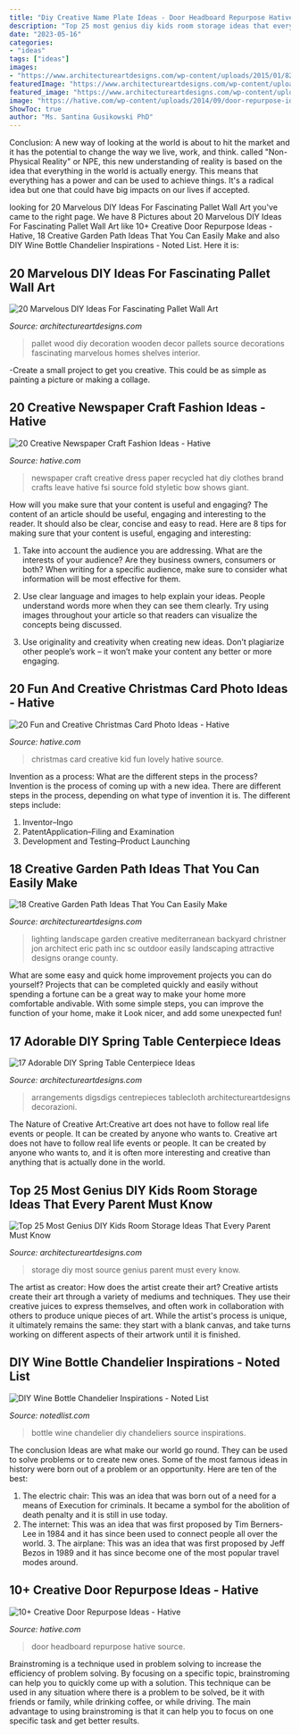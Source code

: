 ```yaml
---
title: "Diy Creative Name Plate Ideas - Door Headboard Repurpose Hative Source"
description: "Top 25 most genius diy kids room storage ideas that every parent must know"
date: "2023-05-16"
categories:
- "ideas"
tags: ["ideas"]
images:
- "https://www.architectureartdesigns.com/wp-content/uploads/2015/01/822.jpg"
featuredImage: "https://www.architectureartdesigns.com/wp-content/uploads/2016/05/9-26.jpg"
featured_image: "https://www.architectureartdesigns.com/wp-content/uploads/2016/05/9-26.jpg"
image: "https://hative.com/wp-content/uploads/2014/09/door-repurpose-ideas/2-vintage-headboard.jpg"
ShowToc: true
author: "Ms. Santina Gusikowski PhD"
---
```



Conclusion:
A new way of looking at the world is about to hit the market and it has the potential to change the way we live, work, and think. called "Non-Physical Reality" or NPE, this new understanding of reality is based on the idea that everything in the world is actually energy. This means that everything has a power and can be used to achieve things. It's a radical idea but one that could have big impacts on our lives if accepted.

	

		
looking for 20 Marvelous DIY Ideas For Fascinating Pallet Wall Art you've came to the right page. We have 8 Pictures about 20 Marvelous DIY Ideas For Fascinating Pallet Wall Art like 10+ Creative Door Repurpose Ideas - Hative, 18 Creative Garden Path Ideas That You Can Easily Make and also DIY Wine Bottle Chandelier Inspirations - Noted List. Here it is:
		
    
## 20 Marvelous DIY Ideas For Fascinating Pallet Wall Art

<img loading=lazy src="https://www.architectureartdesigns.com/wp-content/uploads/2016/02/1-48.jpg" onerror="this.onerror=null;this.src='https://tse3.mm.bing.net/th?id=OIP.6PlhtTu1ul7iDe3NNIU3SQHaFj&amp;pid=15.1';" alt="20 Marvelous DIY Ideas For Fascinating Pallet Wall Art">

_Source: architectureartdesigns.com_

>pallet wood diy decoration wooden decor pallets source decorations fascinating marvelous homes shelves interior. 

	

-Create a small project to get you creative. This could be as simple as painting a picture or making a collage. 

    
## 20 Creative Newspaper Craft Fashion Ideas - Hative

<img loading=lazy src="https://hative.com/wp-content/uploads/2014/10/newspaper-craft-fashion-ideas/6-creative-newspaper-craft-fashion-ideas.jpg" onerror="this.onerror=null;this.src='https://tse3.mm.bing.net/th?id=OIP.puN1sfQ-oYajQ4_Fnp4ZNgHaMK&amp;pid=15.1';" alt="20 Creative Newspaper Craft Fashion Ideas - Hative">

_Source: hative.com_

>newspaper craft creative dress paper recycled hat diy clothes brand crafts leave hative fsi source fold styletic bow shows giant. 

	

How will you make sure that your content is useful and engaging?
The content of an article should be useful, engaging and interesting to the reader. It should also be clear, concise and easy to read. Here are 8 tips for making sure that your content is useful, engaging and interesting:
1. Take into account the audience you are addressing. What are the interests of your audience? Are they business owners, consumers or both? When writing for a specific audience, make sure to consider what information will be most effective for them.

2. Use clear language and images to help explain your ideas. People understand words more when they can see them clearly. Try using images throughout your article so that readers can visualize the concepts being discussed.

3. Use originality and creativity when creating new ideas. Don’t plagiarize other people’s work – it won’t make your content any better or more engaging.

    
## 20 Fun And Creative Christmas Card Photo Ideas - Hative

<img loading=lazy src="https://hative.com/wp-content/uploads/2014/11/christmas-card-photo-ideas/3-christmas-card-photo-ideas.jpg" onerror="this.onerror=null;this.src='https://tse2.mm.bing.net/th?id=OIP.G0ebp9ssW7UpICKmakmS1QHaLG&amp;pid=15.1';" alt="20 Fun and Creative Christmas Card Photo Ideas - Hative">

_Source: hative.com_

>christmas card creative kid fun lovely hative source. 

	

Invention as a process: What are the different steps in the process?
Invention is the process of coming up with a new idea. There are different steps in the process, depending on what type of invention it is. The different steps include: 
1. Inventor–Ingo 
2. PatentApplication–Filing and Examination 
3. Development and Testing–Product Launching 

    
## 18 Creative Garden Path Ideas That You Can Easily Make

<img loading=lazy src="https://www.architectureartdesigns.com/wp-content/uploads/2016/05/9-26.jpg" onerror="this.onerror=null;this.src='https://tse4.mm.bing.net/th?id=OIP.MFke7b42YRFNhggaQ_qh1QAAAA&amp;pid=15.1';" alt="18 Creative Garden Path Ideas That You Can Easily Make">

_Source: architectureartdesigns.com_

>lighting landscape garden creative mediterranean backyard christner jon architect eric path inc sc outdoor easily landscaping attractive designs orange county. 

	

What are some easy and quick home improvement projects you can do yourself?
Projects that can be completed quickly and easily without spending a fortune can be a great way to make your home more comfortable andivable. With some simple steps, you can improve the function of your home, make it Look nicer, and add some unexpected fun!

    
## 17 Adorable DIY Spring Table Centerpiece Ideas

<img loading=lazy src="https://www.architectureartdesigns.com/wp-content/uploads/2015/03/615.jpg" onerror="this.onerror=null;this.src='https://tse1.mm.bing.net/th?id=OIP.qmC40T4nOeTAMtNPw77ZagHaLH&amp;pid=15.1';" alt="17 Adorable DIY Spring Table Centerpiece Ideas">

_Source: architectureartdesigns.com_

>arrangements digsdigs centrepieces tablecloth architectureartdesigns decorazioni. 

	

The Nature of Creative Art:Creative art does not have to follow real life events or people. It can be created by anyone who wants to.
Creative art does not have to follow real life events or people. It can be created by anyone who wants to, and it is often more interesting and creative than anything that is actually done in the world.

    
## Top 25 Most Genius DIY Kids Room Storage Ideas That Every Parent Must Know

<img loading=lazy src="https://www.architectureartdesigns.com/wp-content/uploads/2015/01/822.jpg" onerror="this.onerror=null;this.src='https://tse3.mm.bing.net/th?id=OIP.h3hZa0DMTPJ3BrES3hG60wHaLH&amp;pid=15.1';" alt="Top 25 Most Genius DIY Kids Room Storage Ideas That Every Parent Must Know">

_Source: architectureartdesigns.com_

>storage diy most source genius parent must every know. 

	

The artist as creator: How does the artist create their art?
Creative artists create their art through a variety of mediums and techniques. They use their creative juices to express themselves, and often work in collaboration with others to produce unique pieces of art. While the artist's process is unique, it ultimately remains the same: they start with a blank canvas, and take turns working on different aspects of their artwork until it is finished.

    
## DIY Wine Bottle Chandelier Inspirations - Noted List

<img loading=lazy src="http://notedlist.com/wp-content/uploads/2015/08/wine-bottle-chandeliers/6-wine-bottle-chandelier-ideas.jpg" onerror="this.onerror=null;this.src='https://tse1.mm.bing.net/th?id=OIP.d3NvPoCujgHyfAO1_mZfCwHaLG&amp;pid=15.1';" alt="DIY Wine Bottle Chandelier Inspirations - Noted List">

_Source: notedlist.com_

>bottle wine chandelier diy chandeliers source inspirations. 

	

The conclusion
Ideas are what make our world go round. They can be used to solve problems or to create new ones. Some of the most famous ideas in history were born out of a problem or an opportunity. Here are ten of the best:
1. The electric chair: This was an idea that was born out of a need for a means of Execution for criminals. It became a symbol for the abolition of death penalty and it is still in use today.
2. The internet: This was an idea that was first proposed by Tim Berners-Lee in 1984 and it has since been used to connect people all over the world. 3. The airplane: This was an idea that was first proposed by Jeff Bezos in 1989 and it has since become one of the most popular travel modes around. 
    
## 10+ Creative Door Repurpose Ideas - Hative

<img loading=lazy src="https://hative.com/wp-content/uploads/2014/09/door-repurpose-ideas/2-vintage-headboard.jpg" onerror="this.onerror=null;this.src='https://tse2.mm.bing.net/th?id=OIP.h5YYLsm4N6vpA2SobDuAwQHaJ4&amp;pid=15.1';" alt="10+ Creative Door Repurpose Ideas - Hative">

_Source: hative.com_

>door headboard repurpose hative source. 

	

Brainstroming is a technique used in problem solving to increase the efficiency of problem solving. By focusing on a specific topic, brainstroming can help you to quickly come up with a solution. This technique can be used in any situation where there is a problem to be solved, be it with friends or family, while drinking coffee, or while driving. The main advantage to using brainstroming is that it can help you to focus on one specific task and get better results.

